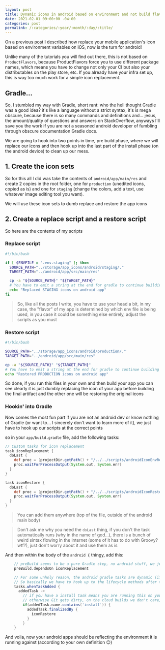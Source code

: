 ```yaml
---
layout: post
title: Dynamic icons in android based on environment and not build flavors (react-native)
date: 2021-02-01 09:00:00 -04:00
categories: post
permalink: /:categories/:year/:month/:day/:title/
---
```


On a previous [post](/post/2020/09/17/replace-ios-icon-based-on-environment/) I described how replace your mobile application's icon based on environment variables on iOS, now is the turn for android!

Unlike many of the tutorials you will find out there, this is not based on `ProductFlavors`, because ProductFlavors force you to use different package names, which means you have to change not only your CI but also your distributables on the play store, etc. If you already have your infra set up, this is way too much work for a simple icon replacement.

## Gradle...

So, I stumbled my way with Gradle, short rant: who the hell thought Gradle was a good idea? it's like a language without a strict syntax, it's is mega obscure, because there is so many commands and definitions and... jesus, the amount/quality of questions and answers on StackOverflow, anyways I'll save you the work if you are not a seasoned android developer of fumbling through obscure documentation Gradle docs.

We are going to hook into two points in time, pre build phase, where we will replace our icons and then hook up into the last part of the install phase (on the android device) to clean up our mess.

## 1. Create the icon sets

So for this all I did was take the contents of `android/app/main/res` and create 2 copies in the root folder, one for `production` (unedited icons, copied as is) and one for `staging` (change the colors, add a text, use whatever image editing tool you want).

We will use these icon sets to dumb replace and restore the app icons

## 2. Create a replace script and a restore script

So here are the contents of my scripts

### Replace script

```bash
#!/bin/bash

if [ $ENVFILE = ".env.staging" ]; then
  SOURCE_PATH="../storage/app_icons/android/staging/."
  TARGET_PATH="../android/app/src/main/res"

  cp -a "${SOURCE_PATH}" "${TARGET_PATH}"
  # You have to emit a string at the end for gradle to continue building the app
  echo "Replaced STAGING icons on android app"
fi
```
> So, like all the posts I write, you have to use your head a bit, in my case, the "flavor" of my app is determined by which env file is being used, in you case it could be something else entirely, adjust the scripts as you must

### Restore script

```bash
#!/bin/bash

SOURCE_PATH="../storage/app_icons/android/production/."
TARGET_PATH="../android/app/src/main/res"

cp -a "${SOURCE_PATH}" "${TARGET_PATH}"
# You have to emit a string at the end for gradle to continue building the app
echo "Restored PRODUCTION icons on android app"

```

So done, if you run this files in your own and then build your app you can see clearly it is just dumbly replacing the icon of your app before building the final artifact and the other one will be restoring the original icons

### Hookin' into Gradle

Now comes the most fun part if you are not an android dev or know nothing of Gradle (or want to... I sincerely don't want to learn more of it), we just have to hook up our scripts at the correct points

so in your `app/build.gradle` file, add the following tasks:

```gradle
// Custom tasks for icon replacement
task iconReplacement {
  doLast {
    def proc = (projectDir.getPath() + "/../../scripts/androidIconEnvReplace.sh").execute()
    proc.waitForProcessOutput(System.out, System.err)
  }
}

task iconRestore {
  doLast {
    def proc = (projectDir.getPath() + "/../../scripts/androidIconRestore.sh").execute()
    proc.waitForProcessOutput(System.out, System.err)
  }
}
```
> You can add them anywhere (top of the file, outside of the android main body)

> Don't ask me why you need the `doLast` thing, if you don't the task automatically runs (why in the name of god...), there is a bunch of weird sintax flowing in the internet (some of it has to do with Groovy? wtf?), just don't worry about it and use them as is

And then within the body of the `android {` thingy, add this:

```gradle
    // preBuild seems to be a pure Gradle step, no android stuff, we just replace the icons
    preBuild.dependsOn iconReplacement

    // For some unholy reason, the android gradle tasks are dynamic (if you used flavors or signing configs you know this)
    // So basically we have to hook up to the lifecycle methods after they have been created
    tasks.whenTaskAdded {
      addedTask ->
        // if you have a install task means you are running this on your local machine and we need to discard our changes (restore icons)
        // otherwise Git gets dirty, on the cloud builds we don't care, the build folder gets discarded anyways
        if(addedTask.name.contains('install')) {
          addedTask.finalizedBy {
            iconRestore
          }
        }
    }
```

And voila, now your android apps should be reflecting the environment it is running against (according to your own definition 😉)